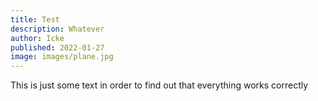 ```yaml
---
title: Test
description: Whatever
author: Icke
published: 2022-01-27
image: images/plane.jpg
---
```

This is just some text in order to find out that everything works correctly